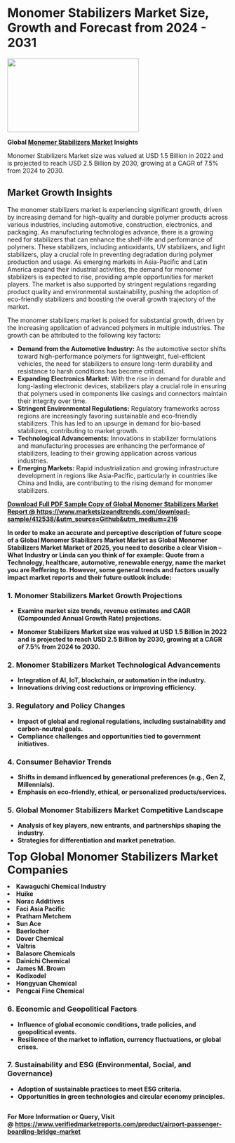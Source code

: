 <H1>Monomer Stabilizers Market Size, Growth and Forecast from 2024 - 2031</H1><img class="aligncenter size-medium wp-image-584254" src="https://thirdeyenews.in/wp-content/uploads/2024/09/Global-Market-Research-300x168.jpeg" alt="" width="300" height="168" /><p><strong>Global&nbsp;<a href="https://www.marketsizeandtrends.com/download-sample/412538/&amp;utm_source=Github&utm_medium=216">Monomer Stabilizers Market</a> Insights</strong></p><p>Monomer Stabilizers Market size was valued at USD 1.5 Billion in 2022 and is projected to reach USD 2.5 Billion by 2030, growing at a CAGR of 7.5% from 2024 to 2030.</p><p><h2>Market Growth Insights</h2> <p>The monomer stabilizers market is experiencing significant growth, driven by increasing demand for high-quality and durable polymer products across various industries, including automotive, construction, electronics, and packaging. As manufacturing technologies advance, there is a growing need for stabilizers that can enhance the shelf-life and performance of polymers. These stabilizers, including antioxidants, UV stabilizers, and light stabilizers, play a crucial role in preventing degradation during polymer production and usage. As emerging markets in Asia-Pacific and Latin America expand their industrial activities, the demand for monomer stabilizers is expected to rise, providing ample opportunities for market players. The market is also supported by stringent regulations regarding product quality and environmental sustainability, pushing the adoption of eco-friendly stabilizers and boosting the overall growth trajectory of the market.</p> <p><strong><a href="sample-download-link" target="_blank"></a></strong></p> <p>The monomer stabilizers market is poised for substantial growth, driven by the increasing application of advanced polymers in multiple industries. The growth can be attributed to the following key factors:</p> <ul> <li><strong>Demand from the Automotive Industry:</strong> As the automotive sector shifts toward high-performance polymers for lightweight, fuel-efficient vehicles, the need for stabilizers to ensure long-term durability and resistance to harsh conditions has become critical.</li> <li><strong>Expanding Electronics Market:</strong> With the rise in demand for durable and long-lasting electronic devices, stabilizers play a crucial role in ensuring that polymers used in components like casings and connectors maintain their integrity over time.</li> <li><strong>Stringent Environmental Regulations:</strong> Regulatory frameworks across regions are increasingly favoring sustainable and eco-friendly stabilizers. This has led to an upsurge in demand for bio-based stabilizers, contributing to market growth.</li> <li><strong>Technological Advancements:</strong> Innovations in stabilizer formulations and manufacturing processes are enhancing the performance of stabilizers, leading to their growing application across various industries.</li> <li><strong>Emerging Markets:</strong> Rapid industrialization and growing infrastructure development in regions like Asia-Pacific, particularly in countries like China and India, are contributing to the rising demand for monomer stabilizers.</li> </ul> <p><strong><a href="more-insights-link" target="_blank"></p><p><span class=""><strong>Download Full PDF Sample Copy of Global Monomer Stabilizers Market Report</strong> @ <a href="https://www.marketsizeandtrends.com/download-sample/412538/&amp;utm_source=Github&utm_medium=216" target="_blank">https://www.marketsizeandtrends.com/download-sample/412538/&amp;utm_source=Github&utm_medium=216</a></span></p><p>In order to make an accurate and perceptive description of future scope of a Global&nbsp;Monomer Stabilizers Market Market as Global&nbsp;Monomer Stabilizers Market Market of 2025, you need to describe a clear Vision &ndash; What Industry or Linda can you think of for example: Quote from a Technology, healthcare, automotive, renewable energy, name the market you are Reffering to. However, some general trends and factors usually impact market reports and their future outlook include:</p><h3>1.&nbsp;<strong>Monomer Stabilizers Market Growth Projections</strong></h3><ul><li>Examine market size trends, revenue estimates and CAGR (Compounded Annual Growth Rate) projections.</li><li><p>Monomer Stabilizers Market size was valued at USD 1.5 Billion in 2022 and is projected to reach USD 2.5 Billion by 2030, growing at a CAGR of 7.5% from 2024 to 2030.</p></li></ul><h3>2.&nbsp;<strong>Monomer Stabilizers Market Technological Advancements</strong></h3><ul><li>Integration of AI, IoT, blockchain, or automation in the industry.</li><li>Innovations driving cost reductions or improving efficiency.</li></ul><h3>3.&nbsp;<strong>Regulatory and Policy Changes</strong></h3><ul><li>Impact of global and regional regulations, including sustainability and carbon-neutral goals.</li><li>Compliance challenges and opportunities tied to government initiatives.</li></ul><h3>4.&nbsp;<strong>Consumer Behavior Trends</strong></h3><ul><li>Shifts in demand influenced by generational preferences (e.g., Gen Z, Millennials).</li><li>Emphasis on eco-friendly, ethical, or personalized products/services.</li></ul><h3>5.&nbsp;<strong>Global Monomer Stabilizers Market Competitive Landscape</strong></h3><ul><li>Analysis of key players, new entrants, and partnerships shaping the industry.</li><li>Strategies for differentiation and market penetration.</li></ul><p data-pm-slice="1 1 []"><span style="color: inherit; font-family: inherit; font-size: 25px;">Top Global Monomer Stabilizers Market Companies</span></p><div class="" data-test-id=""><p><li>Kawaguchi Chemical Industry</li><li> Huike</li><li> Norac Additives</li><li> Faci Asia Pacific</li><li> Pratham Metchem</li><li> Sun Ace</li><li> Baerlocher</li><li> Dover Chemical</li><li> Valtris</li><li> Balasore Chemicals</li><li> Dainichi Chemical</li><li> James M. Brown</li><li> Kodixodel</li><li> Hongyuan Chemical</li><li> Pengcai Fine Chemical</li></p></div><h3>6.&nbsp;<strong>Economic and Geopolitical Factors</strong></h3><ul><li>Influence of global economic conditions, trade policies, and geopolitical events.</li><li>Resilience of the market to inflation, currency fluctuations, or global crises.</li></ul><h3>7.&nbsp;<strong>Sustainability and ESG (Environmental, Social, and Governance)</strong></h3><ul><li>Adoption of sustainable practices to meet ESG criteria.</li><li>Opportunities in green technologies and circular economy principles.</li></ul><h2><strong style="font-size: 14px;">For More Information or Query, Visit @&nbsp;</strong><a style="background-color: #ffffff; font-size: 14px;" href="https://www.marketsizeandtrends.com/report/monomer-stabilizers-market/" target="_blank">https://www.verifiedmarketreports.com/product/airport-passenger-boarding-bridge-market</a></h2>
